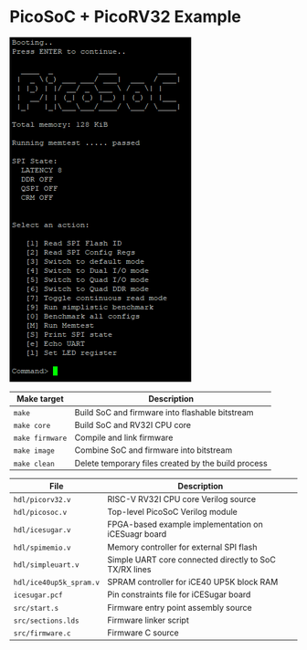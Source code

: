 # PicoSoC + PicoRV32 Example

![](picosoc.png)

| Make target     | Description                                         |
| --------------- | --------------------------------------------------- |
| `make`          | Build SoC and firmware into flashable bitstream     |
| `make core`     | Build SoC and RV32I CPU core                        |
| `make firmware` | Compile and link firmware                           |
| `make image`    | Combine SoC and firmware into bitstream             |
| `make clean`    | Delete temporary files created by the build process |

| File                    | Description                                            |
| ----------------------- | ------------------------------------------------------ |
| `hdl/picorv32.v`        | RISC-V RV32I CPU core Verilog source                   |
| `hdl/picosoc.v`         | Top-level PicoSoC Verilog module                       |
| `hdl/icesugar.v`        | FPGA-based example implementation on iCESuagr board    |
| `hdl/spimemio.v`        | Memory controller for external SPI flash               |
| `hdl/simpleuart.v`      | Simple UART core connected directly to SoC TX/RX lines |
| `hdl/ice40up5k_spram.v` | SPRAM controller for iCE40 UP5K block RAM              |
| `icesugar.pcf`          | Pin constraints file for iCESugar board                |
| `src/start.s`           | Firmware entry point assembly source                   |
| `src/sections.lds`      | Firmware linker script                                 |
| `src/firmware.c`        | Firmware C source                                      |
